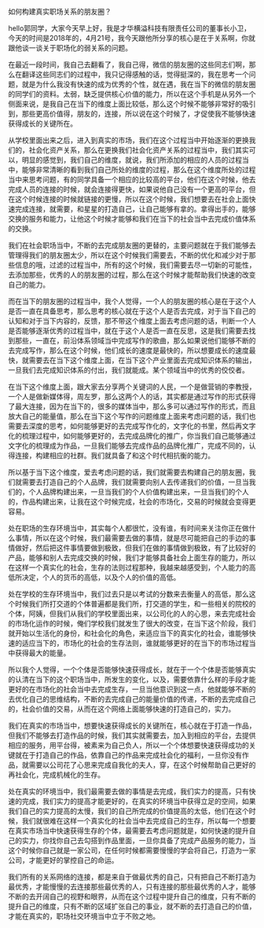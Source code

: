 如何构建真实职场关系的朋友圈？

hello郭同学，大家今天早上好，我是才华横溢科技有限责任公司的董事长小卫，今天的时间是2018年的，4月21号，我今天跟他所分享的核心是在于关系啊，你就跟他谈一谈关于职场化的弱关系的问题。

在最近一段时间，我自己去翻看了，我自己得，微信的朋友圈的这些同志们啊，那么在翻译这些同志们的过程中，我只记得感触的话，觉得挺深的，我在思考一个问题，就是为什么我没有快速的成为优秀的个性，就在遇，我在当下的微信的朋友圈的同学们的资料。太弱，缺乏提供核心价值的能力，所以在这个手机是从另外一个侧面来说，是我自己在当下的维度上面比较低，那么这个时候不能够非常好的吸引到，那些更高价值得，朋友的，连接，所以说在这个时候了，才促使我不能够快速获得成长的关键所在。

从学校里面出来之后，进入到真实的市场，我们在这个过程当中开始逐渐的更换我们的，社会化资产关系，那么在更换我们社会化资产关系的过程当中，我们其实可以，明显的感觉到，我们自己的维度，就说，我们所添加的相应的人员的过程当中，能够非常清晰的看到我们自己所处的维度的过程，那么在这个维度所处的过程当中来思考问题，有的同学具备一个相应的比较高的平台，他们在这个时候，他去完成人员的连接的时候，就会连接得更快，如果说他自己没有一个更高的平台，但在这个时候连接的时候就链接的更慢，所以在这个时候，我们想要去在社会上面快速完成连接，就需要，和星星的打造自己，让自己能够有拿的。拿得出手的，能够交换的服务和能力，让他这个时候才能够和我们在当下的社会当中去完成价值体系的交换。

我们在社会职场当中，不断的去完成朋友圈的更替的，主要问题就在于我们能够去管理得我们的朋友圈太少，所以在这个时候我们需要去，不断的优化和减少对于那些信息的哦，过滤的过程当中，所有的这个时候，我们需要去尽一切新的可能性，去添加那些，优秀的人的朋友圈的过程，那么在这个时候才能帮助我们快速的改变自己的能力。

而在当下的朋友圈的过程当中，我个人觉得，一个人的朋友圈的核心是在于这个人是否一直在具备思考，那么思考的核心就在于这个人是否去完成，对于当下自己的认知和对于当下内容的，反馈，那不带这个维度上面去考虑问题的话，判断一个人是否能够逐渐优秀的过程当中，就在于这个人是否一直在反思，这是我们需要去找到那些，一直在，前沿体系领域当中完成写作的歌曲，那么如果说他们能够不断的去完成写作，那么在这个时候，他们成长的速度是最快的，所以想要成长的速度最快，就需要去在当下这个维度上面，在当下这个产业里面去完成知识体系的输出，一旦我们去完成知识体系的付出，我们就能成。某个领域当中的优秀的佼佼者。

在当下这个维度上面，跟大家去分享两个关键词的人民，一个是做营销的李教授，一个人是做新媒体得，周左罗，那么这两个人的话，其实都是通过写作的形式获得了最大连接，因为在当下的，很多的媒体当中，那么多可以通过写作的形式，而且放大自己的能量值，那么在当下这个写作的问题维度上面来考虑问题的话，我们也需要去深度的思考，如何能够更好的去完成写作化的，文字化的书里，然后再文字化的梳理过程中，如何能够更好的，去完成品牌化的推广，你当我们自己能够通过文字化的梳理成为作品，一旦我们能够去完成作品的品牌化推广，完成不同的，认得连接，构建相应的社群。我们就具备了和这个时代相抗衡的能力。

所以基于当下这个维度，爱去考虑问题的话，我们就需要去构建自己的朋友圈，我们就需要去打造自己的个人品牌，我们就需要向别人去传递我们的价值，一旦当我们的，个人品牌构建出来，一旦当我们的个人价值构建出来，一旦当我们的个人的，作品构建出来，让我在这个时候完成，社会的市场化，交易的时候就会变得更容易。

处在职场的生存环境当中，其实每个人都很忙，没有谁，有时间来关注你正在做什么事情，所以在这个时候，我们最需要去做的事情，就是尽可能把自己的手边的事情做好，然后把这件事情要做到极致，但我们在做的事情做到极致，有了比较好的产品，能够和别人去完成交换的时候，我们才能够具备社会上面生存的能力，所以在这样一个真实化的社会，生存的法则过程那种，我越来越感受到，个人能力的高低所决定，个人的货币的高低，以及个人的价值的高低。

处在学校的生存环境当中，我们过去只是以考试的分数来去衡量人的高低，那么这个时候我们所打交道的个体普遍都是我们所，打交道的学生，和一些相关的院校的个体，阿姨，但我们从我们的学校里面出来，以公司化的人的心思，来去完成社会的市场化运作的时候，俺们学校我们就发生了很大的改变，在当下这个阶段，我们就开始以生活化的身份，和社会化的角色，来适应当下的真实化的社会，谁能够快速的适应当下的，市场化的社会的生存法则，谁就能够更好的在当下的市场过程当中获得最大的能量。

所以我个人觉得，一个个体是否能够快速获得成长，就在于一个个体是否能够真实的认清在当下的这个职场当中，所发生的变化，以及，需要依靠什么样的手段才能更好的在市场化的社会当中去完成生存，一旦当他意识到这一点，他就能够不断的去优化自己的思维结构，不断的去完成自己的能量价值的传递，不断的去完成自己的，社会价值的交易，从而在这个网络上面能够快速的打造自己的，实力。

我们在真实的市场当中，想要快速获得成长的关键所在，核心就在于打造一作品，但我们不能够去打造作品的时候，我们其实就需要去，加入到相应的平台，去提供相应的服务，用平台得，被素来为自己负人，所以一个个体想要快速获得成功的关键就在于打造自己的作品，依靠自己的作品来完成社会化的福利，一旦你没有作品，就需要以公司花了心思来完成自我化的夫人，穿，在这个时候帮助自己更好的再社会化，完成机械化的生存。

处在真实的环境当中，我们最需要去做的事情是去完成，我们实力的提高，只有快速的完成，我们实力的提高才能更好的，在真实的环境当中获得立足的空间，如果我们自己的实力提高的太慢，我们的自己所完成的价值提高的太低，他们在这个时候，我们就很难在这样一个真实化的社会当中去完成自己的生存，所以每一个想要在真实市场当中快速获得生存的个体，最需要去考虑问题就是，如何快速的提升自己的实力，你找你自己去勾搭到作品里面，一旦你具备了完成产品服务的能力，当这个时候你自己就是一家公司，在任何时候都需要慢慢的学会将自己，打造为一家公司，才能更好的掌控自己的命运。

我们所有的关系网络的连接，都是来自于做最优秀的自己，只有把自己不断打造为最优秀，才能慢慢的去连接那些最优秀的人，只有连接的那些最优秀的人才，能够不断的去开阔自己的视野和眼界，从而在这个过程中提升自己的维度，只有不断的提升自己的维度，只有不断的区域扩张自己的事业，就不断的去打造自己的价值，才能在真实的，职场社交环境当中立于不败之地。
